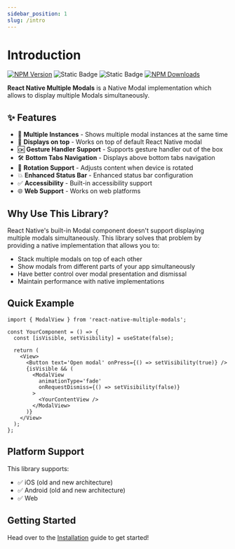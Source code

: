 ```yaml
---
sidebar_position: 1
slug: /intro
---
```


# Introduction

[![NPM Version](https://img.shields.io/npm/v/react-native-multiple-modals)](https://www.npmjs.com/package/react-native-multiple-modals)
![Static Badge](https://img.shields.io/badge/types-included-81B622)
![Static Badge](https://img.shields.io/badge/platforms-iOS%2C_Android%2C_Web-7a34eb)
[![NPM Downloads](https://img.shields.io/npm/dm/react-native-multiple-modals)](https://www.npmjs.com/package/react-native-multiple-modals)

**React Native Multiple Modals** is a Native Modal implementation which allows to display multiple Modals simultaneously.

## ✨ Features

- 🚀 **Multiple Instances** - Shows multiple modal instances at the same time
- 💯 **Displays on top** - Works on top of default React Native modal
- 🆗 **Gesture Handler Support** - Supports gesture handler out of the box
- 🛠️ **Bottom Tabs Navigation** - Displays above bottom tabs navigation
- 📱 **Rotation Support** - Adjusts content when device is rotated
- 💥 **Enhanced Status Bar** - Enhanced status bar configuration
- ✅ **Accessibility** - Built-in accessibility support
- 🌐 **Web Support** - Works on web platforms

## Why Use This Library?

React Native's built-in Modal component doesn't support displaying multiple modals simultaneously. This library solves that problem by providing a native implementation that allows you to:

- Stack multiple modals on top of each other
- Show modals from different parts of your app simultaneously
- Have better control over modal presentation and dismissal
- Maintain performance with native implementations

## Quick Example

```tsx
import { ModalView } from 'react-native-multiple-modals';

const YourComponent = () => {
  const [isVisible, setVisibility] = useState(false);

  return (
    <View>
      <Button text='Open modal' onPress={() => setVisibility(true)} />
      {isVisible && (
        <ModalView
          animationType='fade'
          onRequestDismiss={() => setVisibility(false)}
        >
          <YourContentView />
        </ModalView>
      )}
    </View>
  );
};
```

## Platform Support

This library supports:
- ✅ iOS (old and new architecture)
- ✅ Android (old and new architecture)  
- ✅ Web

## Getting Started

Head over to the [Installation](./installation.md) guide to get started!
